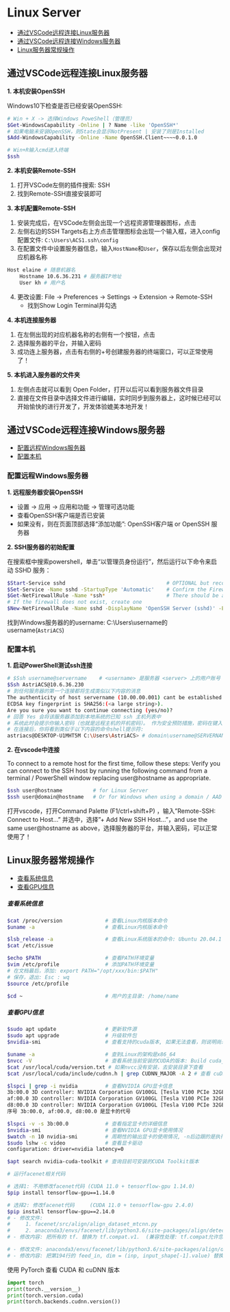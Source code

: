 # Linux Server

- <a href="#1">通过VSCode远程连接Linux服务器</a>
- <a href="#2">通过VSCode远程连接Windows服务器</a>
- <a href="#3">Linux服务器常规操作</a>

## <span id="1">通过VSCode远程连接Linux服务器</span>

**1. 本机安装OpenSSH**

Windows10下检查是否已经安装OpenSSH:
```bash
# Win + X -> 选择Windows PoweShell（管理员）
$Get-WindowsCapability -Online | ? Name -like 'OpenSSH*'
# 如果电脑未安装OpenSSH，则State会显示NotPresent | 安装了则是Installed
$Add-WindowsCapability -Online -Name OpenSSH.Client~~~~0.0.1.0

# Win+R输入cmd进入终端
$ssh
```

**2. 本机安装Remote-SSH**

1. 打开VSCode左侧的插件搜索: SSH
2. 找到Remote-SSH直接安装即可

**3. 本机配置Remote-SSH**

1. 安装完成后，在VSCode左侧会出现一个远程资源管理器图标，点击
2. 左侧右边的SSH Targets右上方点击管理图标会出现一个输入框，进入config配置文件: `C:\Users\ACS1.ssh\config`
3. 在配置文件中设置服务器信息，输入`HostName`和`User`，保存以后左侧会出现对应机器名称
```bash
Host elaine # 随意机器名
    Hostname 10.6.36.231 # 服务器IP地址
    User kh # 用户名
```
4. 更改设置: File -> Preferences -> Settings -> Extension -> Remote-SSH
    - 找到Show Login Terminal并勾选

**4. 本机连接服务器**

1. 在左侧出现的对应机器名称的右侧有一个按钮，点击
2. 选择服务器的平台，并输入密码
3. 成功连上服务器，点击有右侧的+号创建服务器的终端窗口，可以正常使用了！

**5. 本机进入服务器的文件夹**

1. 左侧点击就可以看到 Open Folder，打开以后可以看到服务器文件目录
2. 直接在文件目录中选择文件进行编辑，实时同步到服务器上，这时候已经可以开始愉快的进行开发了，开发体验媲美本地开发！

## <span id="2">通过VSCode远程连接Windows服务器</span>

- <a href="#21">配置远程Windows服务器</a>
- <a href="#22">配置本机</a>

### <span id="21">配置远程Windows服务器</span>

**1. 远程服务器安装OpenSSH**

- 设置 -> 应用 -> 应用和功能 -> 管理可选功能
- 查看OpenSSH客户端是否已安装
- 如果没有，则在页面顶部选择“添加功能”: OpenSSH客户端 or OpenSSH 服务器

**2. SSH服务器的初始配置**

在搜索框中搜索powershell，单击“以管理员身份运行”，然后运行以下命令来启动 SSHD 服务：
```bash
$Start-Service sshd                                 # OPTIONAL but recommended:
$Set-Service -Name sshd -StartupType 'Automatic'    # Confirm the Firewall rule is configured. It should be created automatically by setup. 
$Get-NetFirewallRule -Name *ssh*                    # There should be a firewall rule named "OpenSSH-Server-In-TCP", which should be enabled
# If the firewall does not exist, create one
$New-NetFirewallRule -Name sshd -DisplayName 'OpenSSH Server (sshd)' -Enabled True -Direction Inbound -Protocol TCP -Action Allow -LocalPort 22 
```
找到Windows服务器的的username: C:\Users\username的username(`AstriACS`)

### <span id="22">配置本机</span>

**1. 启动PowerShell测试ssh连接**

```bash
# $Ssh username@servername    # <username> 是服务器 <server> 上的用户账号
$Ssh AstriACS@10.6.36.230
# 到任何服务器的第一个连接都将生成类似以下内容的消息
The authenticity of host servername (10.00.00.001) cant be established.
ECDSA key fingerprint is SHA256:(<a large string>).
Are you sure you want to continue connecting (yes/no)?
# 回答 Yes 会将该服务器添加到本地系统的已知 ssh 主机列表中
# 系统此时会提示你输入密码（也就是远程主机的开机密码）。 作为安全预防措施，密码在键入的过程中不会显示
# 在连接后，你将看到类似于以下内容的命令shell提示符: 
astriacs@DESKTOP-U1MHT5M C:\Users\AstriACS> # domain\username@SERVERNAME C:\Users\username>
```

**2. 在vscode中连接**

To connect to a remote host for the first time, follow these steps:
Verify you can connect to the SSH host by running the following command from a terminal / PowerShell window replacing user@hostname as appropriate.

```bash
$ssh user@hostname          # for Linux Server
$ssh user@domain@hostname   # Or for Windows when using a domain / AAD account 
```

打开vscode，打开Command Palette (F1/ctrl+shift+P) ，输入”Remote-SSH: Connect to Host…” 并选中，选择”+ Add New SSH Host…”，and use the same user@hostname as above，选择服务器的平台，并输入密码，可以正常使用了！

## <span id="3">Linux服务器常规操作</span>

- <a href="#31">查看系统信息</a>
- <a href="#32">查看GPU信息</a>

##### <span id="31">查看系统信息</span>

```bash
$cat /proc/version              # 查看Linux内核版本命令
$uname -a                       # 查看Linux内核版本命令

$lsb_release -a                 # 查看Linux系统版本的命令: Ubuntu 20.04.1 LTS
$cat /etc/issue

$echo $PATH                     # 查看PATH环境变量
$vim /etc/profile               # 添加PATH环境变量
# 在文档最后，添加: export PATH="/opt/xxx/bin:$PATH"
# 保存，退出: Esc : wq
$source /etc/profile

$cd ~                           # 用户的主目录: /home/name
```

##### <span id="32">查看GPU信息</span>

```bash
$sudo apt update                # 更新软件源
$sudo apt upgrade               # 升级软件包
$nvidia-smi                     # 查看支持的cuda版本, 如果无法查看，则说明尚未安装nvidia驱动

$uname -a                       # 查到Linux的架构是x86_64
$nvcc -V                        # 查看系统当前安装的CUDA的版本: Build cuda_11.0_bu.TC445_37.28540450_0
$cat /usr/local/cuda/version.txt # 如果nvcc没有安装，去安装目录下查看
$cat /usr/local/cuda/include/cudnn.h | grep CUDNN_MAJOR -A 2 # 查看 cuDNN 版本

$lspci | grep -i nvidia         # 查看NVIDIA GPU显卡信息
3b:00.0 3D controller: NVIDIA Corporation GV100GL [Tesla V100 PCIe 32GB] (rev a1)
af:00.0 3D controller: NVIDIA Corporation GV100GL [Tesla V100 PCIe 32GB] (rev a1)
d8:00.0 3D controller: NVIDIA Corporation GV100GL [Tesla V100 PCIe 32GB] (rev a1)
序号 3b:00.0, af:00.0, d8:00.0 是显卡的代号

$lspci -v -s 3b:00.0            # 查看指定显卡的详细信息
$nvidia-smi                     # 查看NVIDIA GPU显卡使用情况
$watch -n 10 nvidia-smi         # 周期性的输出显卡的使用情况, -n后边跟的是执行命令的周期，以s为单位
$sudo lshw -c video             # 查看显卡驱动
configuration: driver=nvidia latency=0

$apt search nvidia-cuda-toolkit # 查询目前可安装的CUDA Toolkit版本
```

```bash
# 运行facenet相关代码

# 选择1: 不用修改facenet代码 (CUDA 11.0 + tensorflow-gpu 1.14.0)
$pip install tensorflow-gpu==1.14.0 

# 选择2: 修改facenet代码     (CUDA 11.0 + tensorflow-gpu 2.4.0)
$pip install tensorflow-gpu==2.14.0  
# - 修改文件:
#     1. facenet/src/align/align_dataset_mtcnn.py
#     2. anaconda3/envs/facenet/lib/python3.6/site-packages/align/detect_face.py
# - 修改内容: 把所有的 tf. 替换为 tf.compat.v1.  (兼容性处理: tf.compat允许您编写在TensorFlow 1.x和2.x中均可使用的代码)

# - 修改文件: anaconda3/envs/facenet/lib/python3.6/site-packages/align/detect_face.py
# - 修改内容: 把第194行的 feed_in, dim = (inp, input_shape[-1].value) 替换为 feed_in, dim = (inp, input_shape[-1])
```

使用 PyTorch 查看 CUDA 和 cuDNN 版本
```python
import torch
print(torch.__version__)
print(torch.version.cuda)
print(torch.backends.cudnn.version())
```
